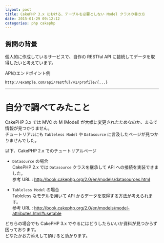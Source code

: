 ```yaml
---
layout: post
title: CakePHP 3.x における、テーブルを必要としない Model クラスの書き方
date: 2015-01-29 09:12:12
categories: php cakephp
---
```

<h2>質問の背景</h2>

<p>個人的に作成しているサービスで、自作の RESTful API に接続してデータを取得したいと考えています。</p>

<p>APIのエンドポイント例</p>

```
http://example.com/api/restful/v1/profile/{...}
```

<hr>

<h1>自分で調べてみたこと</h1>

<p>CakePHP 3.x では MVC の M (Model) が大幅に変更されたためなのか、まるで情報が見つかりません。<br>
チュートリアルにも <code>Tableless Model</code> や <code>Datasource</code> に言及したページが見つかりませんでした。</p>

<p>以下、CakePHP 2.x でのチュートリアルページ</p>

<ul>
<li><p><code>Datasource</code> の場合<br>
CakePHP 2.x では <code>Datasource</code> クラスを継承して API への接続を実装できました。<br>
参考 URL : <a href="http://book.cakephp.org/2.0/en/models/datasources.html" rel="nofollow">http://book.cakephp.org/2.0/en/models/datasources.html</a></p></li>
<li><p><code>Tableless Model</code> の場合<br>
Tableless なモデルを用いて API からデータを取得する方法が考えられます。<br>
参考 URL : <a href="http://book.cakephp.org/2.0/en/models/model-attributes.html#usetable" rel="nofollow">http://book.cakephp.org/2.0/en/models/model-attributes.html#usetable</a></p></li>
</ul>

<p>どちらの場合でも CakePHP 3.x でやるにはどうしたらいいか資料が見つからず困っております。<br>
どなたかお力添えして頂けると助かります。</p>
